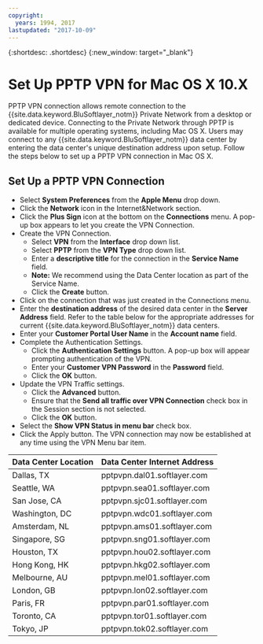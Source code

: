```yaml
---
copyright:
  years: 1994, 2017
lastupdated: "2017-10-09"
---
```


{:shortdesc: .shortdesc}
{:new_window: target="_blank"}

# Set Up PPTP VPN for Mac OS X 10.X

PPTP VPN connection allows remote connection to the {{site.data.keyword.BluSoftlayer_notm}} Private Network from a desktop or dedicated device. Connecting to the Private Network through PPTP is available for multiple operating systems, including Mac OS X. Users may connect to any {{site.data.keyword.BluSoftlayer_notm}} data center by entering the data center's unique destination address upon setup.  Follow the steps below to set up a PPTP VPN connection in Mac OS X.

## Set Up a PPTP VPN Connection

* Select **System Preferences** from the **Apple Menu** drop down.
* Click the **Network** icon in the Internet&Network section.
* Click the **Plus Sign** icon at the bottom on the **Connections** menu.  A pop-up box appears to let you create the VPN Connection.
* Create the VPN Connection.
  * Select **VPN** from the **Interface** drop down list.
  * Select **PPTP** from the **VPN Type** drop down list.
  * Enter a **descriptive title** for the connection in the **Service Name** field.
  * **Note:** We recommend using the Data Center location as part of the Service Name.
  * Click the **Create** button.
* Click on the connection that was just created in the Connections menu.
* Enter the **destination address** of the desired data center in the **Server Address** field.  Refer to the table below for the appropriate addresses for current {{site.data.keyword.BluSoftlayer_notm}} data centers.
* Enter your **Customer Portal User Name** in the **Account name** field.
* Complete the Authentication Settings.
  * Click the **Authentication Settings** button.  A pop-up box will appear prompting authentication of the VPN.
  * Enter your **Customer VPN Password** in the **Password** field.
  * Click the **OK** button.
* Update the VPN Traffic settings.
  * Click the **Advanced** button.
  * Ensure that the **Send all traffic over VPN Connection** check box in the Session section is not selected.
  * Click the **OK** button.
* Select the **Show VPN Status in menu bar** check box.
* Click the Apply button.  The VPN connection may now be established at any time using the VPN Menu bar item.

|Data Center Location|Data Center Internet Address|
|---|---|
|Dallas, TX|pptpvpn.dal01.softlayer.com|
|Seattle, WA|pptpvpn.sea01.softlayer.com|
|San Jose, CA|pptpvpn.sjc01.softlayer.com|
|Washington, DC|pptpvpn.wdc01.softlayer.com|
|Amsterdam, NL|pptpvpn.ams01.softlayer.com|
|Singapore, SG|pptpvpn.sng01.softlayer.com|
|Houston, TX|pptpvpn.hou02.softlayer.com|
|Hong Kong, HK|pptpvpn.hkg02.softlayer.com|
|Melbourne, AU|pptpvpn.mel01.softlayer.com|
|London, GB|pptpvpn.lon02.softlayer.com|
|Paris, FR|pptpvpn.par01.softlayer.com|
|Toronto, CA|pptpvpn.tor01.softlayer.com|
|Tokyo, JP|pptpvpn.tok02.softlayer.com|
